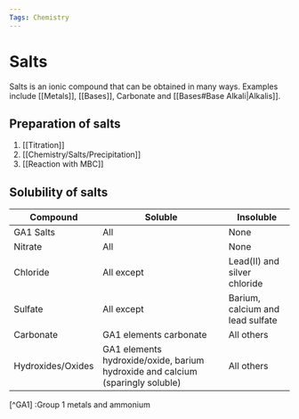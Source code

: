 ```yaml
---
Tags: Chemistry
---
```

# Salts
Salts is an ionic compound that can be obtained in many ways. Examples include [[Metals]], [[Bases]], Carbonate and [[Bases#Base Alkali|Alkalis]].

## Preparation of salts
1. [[Titration]]
2. [[Chemistry/Salts/Precipitation]]
3. [[Reaction with MBC]]

## Solubility of salts
| Compound          | Soluble                                                                        | Insoluble                        |
| ----------------- | ------------------------------------------------------------------------------ | -------------------------------- |
| GA1 Salts         | All                                                                            | None                             |
| Nitrate           | All                                                                            | None                             |
| Chloride          | All except                                                                     | Lead(II) and silver chloride     |
| Sulfate           | All except                                                                     | Barium, calcium and lead sulfate |
| Carbonate         | GA1 elements carbonate                                                         | All others                       |
| Hydroxides/Oxides | GA1 elements hydroxide/oxide, barium hydroxide and calcium (sparingly soluble) | All others                       |
[^GA1] :Group 1 metals and ammonium

